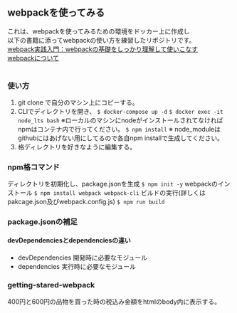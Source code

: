 ## webpackを使ってみる
これは、webpackを使ってみるための環境をドッカー上に作成し<br/>
以下の書籍に添ってwebpackの使い方を練習したリポジトリです。
<br />
[webpack実践入門：webpackの基礎をしっかり理解して使いこなす](https://www.amazon.co.jp/webpack-%E5%AE%9F%E8%B7%B5%E5%85%A5%E9%96%80-webpack%E3%81%AE%E5%9F%BA%E7%A4%8E%E3%82%92%E3%81%97%E3%81%A3%E3%81%8B%E3%82%8A%E7%90%86%E8%A7%A3%E3%81%97%E3%81%A6%E4%BD%BF%E3%81%84%E3%81%93%E3%81%AA%E3%81%99-soarflat-ebook/dp/B07X9H8JZZ?ie=UTF8&redirect=true&ref_=ku_mi_rw_edp)
<br />
[webpackについて](https://ics.media/entry/12140/)
<br />
<br />

### 使い方
1. git clone で自分のマシン上にコピーする。
2. CLIでディレクトリを開き、
    `$ docker-compose up -d`
    `$ docker exec -it node_lts bash`
    ※ローカルのマシンにnodeがインストールされてなければnpmはコンテナ内で行ってください。
    `$ npm install`
    ※ node_moduleはgithubにはあげない用にしてるので各自npm installで生成してください。
3. 格ディレクトリを好きなように編集する。

### npm格コマンド
ディレクトリを初期化し、package.jsonを生成
`$ npm init -y`
webpackのインストール
`$ npm install webpack webpack-cli`
ビルドの実行(詳しくはpakcage.json及びwebpack.config.js)
`$ npm run build`

### package.jsonの補足

#### devDependenciesとdependenciesの違い

- devDependencies
開発時に必要なモジュール
- dependencies
実行時に必要なモジュール

### getting-stared-webpack
400円と600円の品物を買った時の税込み金額をhtmlのbody内に表示する。